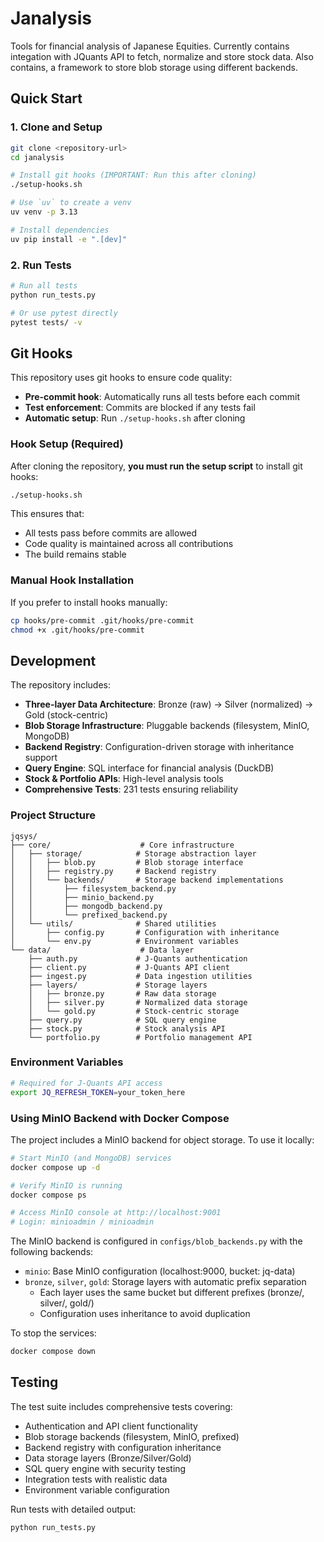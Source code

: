 # Janalysis

Tools for financial analysis of Japanese Equities. Currently contains integation with JQuants API to fetch, normalize and store stock data. Also contains, a framework to store blob storage using different backends.

## Quick Start

### 1. Clone and Setup

```bash
git clone <repository-url>
cd janalysis

# Install git hooks (IMPORTANT: Run this after cloning)
./setup-hooks.sh

# Use `uv` to create a venv
uv venv -p 3.13

# Install dependencies
uv pip install -e ".[dev]"
```

### 2. Run Tests

```bash
# Run all tests
python run_tests.py

# Or use pytest directly
pytest tests/ -v
```

## Git Hooks

This repository uses git hooks to ensure code quality:

- **Pre-commit hook**: Automatically runs all tests before each commit
- **Test enforcement**: Commits are blocked if any tests fail
- **Automatic setup**: Run `./setup-hooks.sh` after cloning

### Hook Setup (Required)

After cloning the repository, **you must run the setup script** to install git hooks:

```bash
./setup-hooks.sh
```

This ensures that:
- All tests pass before commits are allowed
- Code quality is maintained across all contributions
- The build remains stable

### Manual Hook Installation

If you prefer to install hooks manually:

```bash
cp hooks/pre-commit .git/hooks/pre-commit
chmod +x .git/hooks/pre-commit
```

## Development

The repository includes:
- **Three-layer Data Architecture**: Bronze (raw) → Silver (normalized) → Gold (stock-centric)
- **Blob Storage Infrastructure**: Pluggable backends (filesystem, MinIO, MongoDB)
- **Backend Registry**: Configuration-driven storage with inheritance support
- **Query Engine**: SQL interface for financial analysis (DuckDB)
- **Stock & Portfolio APIs**: High-level analysis tools
- **Comprehensive Tests**: 231 tests ensuring reliability

### Project Structure

```
jqsys/
├── core/                    # Core infrastructure
│   ├── storage/            # Storage abstraction layer
│   │   ├── blob.py         # Blob storage interface
│   │   ├── registry.py     # Backend registry
│   │   └── backends/       # Storage backend implementations
│   │       ├── filesystem_backend.py
│   │       ├── minio_backend.py
│   │       ├── mongodb_backend.py
│   │       └── prefixed_backend.py
│   └── utils/              # Shared utilities
│       ├── config.py       # Configuration with inheritance
│       └── env.py          # Environment variables
└── data/                    # Data layer
    ├── auth.py             # J-Quants authentication
    ├── client.py           # J-Quants API client
    ├── ingest.py           # Data ingestion utilities
    ├── layers/             # Storage layers
    │   ├── bronze.py       # Raw data storage
    │   ├── silver.py       # Normalized data storage
    │   └── gold.py         # Stock-centric storage
    ├── query.py            # SQL query engine
    ├── stock.py            # Stock analysis API
    └── portfolio.py        # Portfolio management API
```

### Environment Variables

```bash
# Required for J-Quants API access
export JQ_REFRESH_TOKEN=your_token_here
```

### Using MinIO Backend with Docker Compose

The project includes a MinIO backend for object storage. To use it locally:

```bash
# Start MinIO (and MongoDB) services
docker compose up -d

# Verify MinIO is running
docker compose ps

# Access MinIO console at http://localhost:9001
# Login: minioadmin / minioadmin
```

The MinIO backend is configured in `configs/blob_backends.py` with the following backends:
- `minio`: Base MinIO configuration (localhost:9000, bucket: jq-data)
- `bronze`, `silver`, `gold`: Storage layers with automatic prefix separation
  - Each layer uses the same bucket but different prefixes (bronze/, silver/, gold/)
  - Configuration uses inheritance to avoid duplication

To stop the services:

```bash
docker compose down
```

## Testing

The test suite includes comprehensive tests covering:
- Authentication and API client functionality
- Blob storage backends (filesystem, MinIO, prefixed)
- Backend registry with configuration inheritance
- Data storage layers (Bronze/Silver/Gold)
- SQL query engine with security testing
- Integration tests with realistic data
- Environment variable configuration

Run tests with detailed output:

```bash
python run_tests.py
```